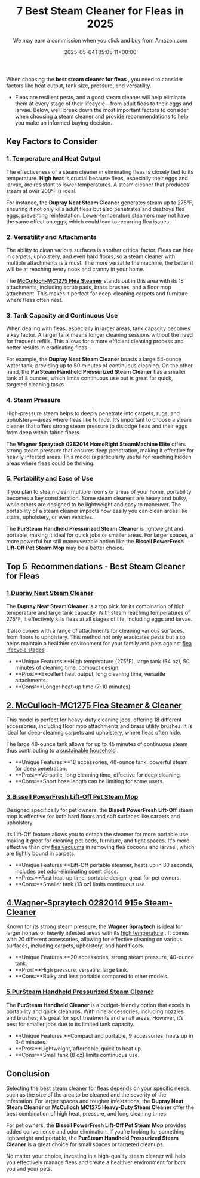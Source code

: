 ﻿---
author: We may earn a commission when you click and buy from Amazon.com
layout: post
title: 7 Best Steam Cleaner for Fleas in 2025
date: '2025-05-04T05:05:11+00:00'
categories:
- Fleas
- Product Reviews
tags: []
slug: /best-steam-cleaner-for-fleas/
lastmod: 2025-05-07T12:21:25+03:00
---

When choosing the
**best steam cleaner for fleas**
, you need to consider factors like heat output, tank size, pressure, and versatility.
- Fleas are resilient pests, and a good steam cleaner will help eliminate them at every stage of their lifecycle—from adult fleas to their eggs and larvae.
Below, we’ll break down the most important factors to consider when choosing a steam cleaner and provide recommendations to help you make an informed buying decision.
## Key Factors to Consider
### 1. Temperature and Heat Output
The effectiveness of a steam cleaner in eliminating fleas is closely tied to its temperature.
**High heat**
is crucial because fleas, especially their eggs and larvae, are resistant to lower temperatures. A steam cleaner that produces steam at over 200°F is ideal.

For instance, the
**Dupray Neat Steam Cleaner**
generates steam up to 275°F, ensuring it not only kills adult fleas but also penetrates and destroys flea eggs, preventing reinfestation. Lower-temperature steamers may not have the same effect on eggs, which could lead to recurring flea issues.
### 2. Versatility and Attachments
The ability to clean various surfaces is another critical factor. Fleas can hide in carpets, upholstery, and even hard floors, so a steam cleaner with multiple attachments is a must. The more versatile the machine, the better it will be at reaching every nook and cranny in your home.

The
[**McCulloch-MC1275 Flea Steamer**](https://www.amazon.com/dp/B0000DF0RB/?tag=p-policy-20)
stands out in this area with its 18 attachments, including scrub pads, brass brushes, and a floor mop attachment. This makes it perfect for deep-cleaning carpets and furniture where fleas often nest.
### 3. Tank Capacity and Continuous Use
When dealing with fleas, especially in larger areas, tank capacity becomes a key factor. A larger tank means longer cleaning sessions without the need for frequent refills. This allows for a more efficient cleaning process and better results in eradicating fleas.

For example, the
**Dupray Neat Steam Cleaner**
boasts a large 54-ounce water tank, providing up to 50 minutes of continuous cleaning. On the other hand, the
**PurSteam Handheld Pressurized Steam Cleaner**
has a smaller tank of 8 ounces, which limits continuous use but is great for quick, targeted cleaning tasks.
### 4. Steam Pressure
High-pressure steam helps to deeply penetrate into carpets, rugs, and upholstery—areas where fleas like to hide. It’s important to choose a steam cleaner that offers strong steam pressure to dislodge fleas and their eggs from deep within fabric fibers.

The
**Wagner Spraytech 0282014 HomeRight SteamMachine Elite**
offers strong steam pressure that ensures deep penetration, making it effective for heavily infested areas. This model is particularly useful for reaching hidden areas where fleas could be thriving.
### 5. Portability and Ease of Use
If you plan to steam clean multiple rooms or areas of your home, portability becomes a key consideration. Some steam cleaners are heavy and bulky, while others are designed to be lightweight and easy to maneuver. The portability of a steam cleaner impacts how easily you can clean areas like stairs, upholstery, or even vehicles.

The
**PurSteam Handheld Pressurized Steam Cleaner**
is lightweight and portable, making it ideal for quick jobs or smaller areas. For larger spaces, a more powerful but still maneuverable option like the
**Bissell PowerFresh Lift-Off Pet Steam Mop**
may be a better choice.
## Top 5  Recommendations - Best Steam Cleaner for Fleas
### [1.**Dupray Neat Steam Cleaner**](https://www.amazon.com/dp/B07C44DM6D/?tag=p-policy-20)
The
**Dupray Neat Steam Cleaner**
is a top pick for its combination of high temperature and large tank capacity. With steam reaching temperatures of 275°F, it effectively kills fleas at all stages of life, including eggs and larvae.

It also comes with a range of attachments for cleaning various surfaces, from floors to upholstery. This method not only eradicates pests but also helps maintain a healthier environment for your family and pets against
[flea lifecycle stages](https://pestpolicy.com/how-long-does-it-take-to-break-the-flea-life-cycle/)
.
- **Unique Features:**High temperature (275°F), large tank (54 oz), 50 minutes of cleaning time, compact design.
- **Pros:**Excellent heat output, long cleaning time, versatile attachments.
- **Cons:**Longer heat-up time (7-10 minutes).
## [2. McCulloch-MC1275 Flea Steamer & Cleaner](https://www.amazon.com/dp/B0000DF0RB/?tag=p-policy-20)
This model is perfect for heavy-duty cleaning jobs, offering 18 different accessories, including floor mop attachments and brass utility brushes. It is ideal for deep-cleaning carpets and upholstery, where fleas often hide.

The large 48-ounce tank allows for up to 45 minutes of continuous steam thus contributing to a
[sustainable household](https://pestpolicy.com/best-flea-spray-for-home/)
.
- **Unique Features:**18 accessories, 48-ounce tank, powerful steam for deep penetration.
- **Pros:**Versatile, long cleaning time, effective for deep cleaning.
- **Cons:**Short hose length can be limiting for some users.
### [3.**Bissell PowerFresh Lift-Off Pet Steam Mop**](https://www.amazon.com/dp/B011LS47SA/?tag=p-policy-20)
Designed specifically for pet owners, the
**Bissell PowerFresh Lift-Off**
steam mop is effective for both hard floors and soft surfaces like carpets and upholstery.

Its Lift-Off feature allows you to detach the steamer for more portable use, making it great for cleaning pet beds, furniture, and tight spaces. It's more effective than dry
[flea vacuums](https://pestpolicy.com/best-vacuum-for-fleas/)
in removing flea cocoons and larvae , which are tightly bound in carpets.
- **Unique Features:**Lift-Off portable steamer, heats up in 30 seconds, includes pet odor-eliminating scent discs.
- **Pros:**Fast heat-up time, portable design, great for pet owners.
- **Cons:**Smaller tank (13 oz) limits continuous use.
## [4.Wagner-Spraytech 0282014 915e Steam-Cleaner](https://www.amazon.com/dp/B003PGQI3Y/?tag=p-policy-20)
Known for its strong steam pressure, the
**Wagner Spraytech**
is ideal for larger homes or heavily infested areas with its
[high temperature](https://pestpolicy.com/does-the-dryer-kill-fleas/)
.
It comes with 20 different accessories, allowing for effective cleaning on various surfaces, including carpets, upholstery, and hard floors.
- **Unique Features:**20 accessories, strong steam pressure, 40-ounce tank.
- **Pros:**High pressure, versatile, large tank.
- **Cons:**Bulky and less portable compared to other models.
### [5.**PurSteam Handheld Pressurized Steam Cleaner**](https://www.amazon.com/dp/B09FKBRNRG/?tag=p-policy-20)
The
**PurSteam Handheld Cleaner**
is a budget-friendly option that excels in portability and quick cleanups. With nine accessories, including nozzles and brushes, it’s great for spot treatments and small areas. However, it’s best for smaller jobs due to its limited tank capacity.
- **Unique Features:**Compact and portable, 9 accessories, heats up in 3-4 minutes.
- **Pros:**Lightweight, affordable, quick to heat up.
- **Cons:**Small tank (8 oz) limits continuous use.
## Conclusion
Selecting the best steam cleaner for fleas depends on your specific needs, such as the size of the area to be cleaned and the severity of the infestation. For larger spaces and tougher infestations, the
**Dupray Neat Steam Cleaner**
or
**McCulloch MC1275 Heavy-Duty Steam Cleaner**
offer the best combination of high heat, pressure, and long cleaning times.

For pet owners, the
**Bissell PowerFresh Lift-Off Pet Steam Mop**
provides added convenience and odor elimination. If you’re looking for something lightweight and portable, the
**PurSteam Handheld Pressurized Steam Cleaner**
is a great choice for small spaces or targeted cleanups.

No matter your choice, investing in a high-quality steam cleaner will help you effectively manage fleas and create a healthier environment for both you and your pets.